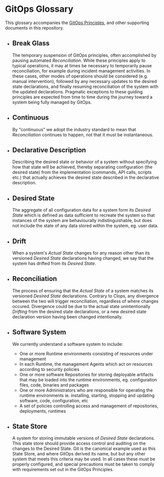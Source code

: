 # GitOps Glossary

This glossary accompanies the [GitOps Principles](./PRINCIPLES.md), and other supporting documents in this repository.

- ## Break Glass

    The temporary suspension of GitOps principles, often accomplished by pausing automated _Reconciliation_.
    While these principles apply to typical operations, it may at times be necessary to temporarily pause reconciliation, for example during incident management activities.
    In these cases, other modes of operations should be considered (e.g. manual intervention), followed by any necessary updates to the desired state declarations, and finally resuming reconciliation of the system with the updated declarations.
    Pragmatic exceptions to these guiding principles are expected from time to time during the journey toward a system being fully managed by GitOps.

- ## Continuous

    By "continuous" we adopt the industry standard to mean that _Reconciliation_ continues to happen, not that it must be instantaneous.

- ## Declarative Description

    Describing the desired state or behavior of a system without specifying how that state will be achieved, thereby separating configuration (the desired state) from the implementation (commands, API calls, scripts etc.) that actually achieves the desired state described in the declarative description.

- ## Desired State

    The aggregate of all configuration data for a system form its _Desired State_ which is defined as data sufficient to recreate the system so that instances of the system are behaviourally indistinguishable, but does not include the state of any data stored within the system, eg. user data. 

- ## Drift

    When a system's _Actual State_ changes for any reason other than its versioned _Desired State_ declarations having changed, we say that the system has drifted from its _Desired State_.

- ## Reconciliation

    The process of ensuring that the _Actual State_ of a system matches its versioned _Desired State_ declarations.
    Contrary to CIops, any divergence between the two will trigger reconciliation, regardless of where changes occured.
    Divergence could be due to the actual state unintentionally _Drifting_ from the desired state declarations, or a new desired state declaration version having been changed intentionally.

- ## Software System

  We currently understand a software system to include:

  - One or more Runtime environments consisting of resources under management
  - In each Runtime, the management Agents which act on resources according to security policies
  - One or more software Repositories for storing deployable artifacts that may be loaded into the runtime environments, eg. configuration files, code, binaries and packages
  - One or more Administrators who are responsible for operating the runtime environments ie. installing, starting, stopping and updating software, code, configuration, etc
  - A set of policies controlling access and management of repositories, deployments, runtimes

- ## State Store

    A system for storing immutable versions of _Desired State_ declarations.
    This state store should provide access control and auditing on the changes to the Desired State.
    Git is the canonical example used as this State Store, and where GitOps derived its name, but but any other system that meets this criteria may be used.
    In all cases these must be properly configured, and special precautions must be taken to comply with requirements set out in the GitOps Principles.
